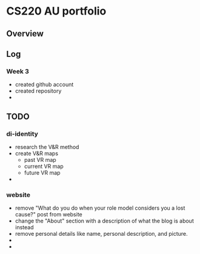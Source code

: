 # CS220 AU portfolio
## Overview 
## Log 
### Week 3 
- created github account 
- created repository 
- 
## TODO 
### di-identity 
- research the V&R method
- create V&R maps 
    - past VR map 
    - current VR map 
    - future VR map 
- 
### website 
- remove "What do you do when your role model considers you a lost cause?" post from website 
- change the "About" section with a description of what the blog is about instead
-  remove personal details like name, personal description, and picture. 
- 
- 
